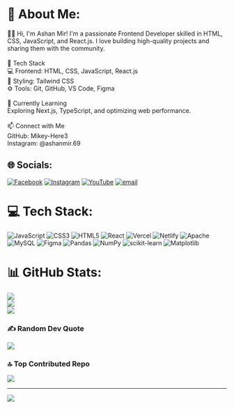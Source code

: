 # 💫 About Me:
🚀👋 Hi, I'm Ashan Mir! I'm a passionate Frontend Developer skilled in HTML, CSS, JavaScript, and React.js. I love building high-quality projects and sharing them with the community.<br><br>🔧 Tech Stack<br>💻 Frontend: HTML, CSS, JavaScript, React.js<br>🎨 Styling: Tailwind CSS<br>⚙️ Tools: Git, GitHub, VS Code, Figma<br><br>🌱 Currently Learning<br>Exploring Next.js, TypeScript, and optimizing web performance.<br><br>📫 Connect with Me<br>GitHub: Mikey-Here3<br>Instagram: @ashanmir.69


## 🌐 Socials:
[![Facebook](https://img.shields.io/badge/Facebook-%231877F2.svg?logo=Facebook&logoColor=white)](https://facebook.com/https://www.facebook.com/ashan.mir69/) [![Instagram](https://img.shields.io/badge/Instagram-%23E4405F.svg?logo=Instagram&logoColor=white)](https://instagram.com/https://www.instagram.com/ashan.mir69/) [![YouTube](https://img.shields.io/badge/YouTube-%23FF0000.svg?logo=YouTube&logoColor=white)](https://youtube.com/@https://www.youtube.com/@mikeytech3) [![email](https://img.shields.io/badge/Email-D14836?logo=gmail&logoColor=white)](mailto:ashanmirofficial@gmail.com) 

# 💻 Tech Stack:
![JavaScript](https://img.shields.io/badge/javascript-%23323330.svg?style=plastic&logo=javascript&logoColor=%23F7DF1E) ![CSS3](https://img.shields.io/badge/css3-%231572B6.svg?style=plastic&logo=css3&logoColor=white) ![HTML5](https://img.shields.io/badge/html5-%23E34F26.svg?style=plastic&logo=html5&logoColor=white) ![React](https://img.shields.io/badge/react-%2320232a.svg?style=plastic&logo=react&logoColor=%2361DAFB) ![Vercel](https://img.shields.io/badge/vercel-%23000000.svg?style=plastic&logo=vercel&logoColor=white) ![Netlify](https://img.shields.io/badge/netlify-%23000000.svg?style=plastic&logo=netlify&logoColor=#00C7B7) ![Apache](https://img.shields.io/badge/apache-%23D42029.svg?style=plastic&logo=apache&logoColor=white) ![MySQL](https://img.shields.io/badge/mysql-4479A1.svg?style=plastic&logo=mysql&logoColor=white) ![Figma](https://img.shields.io/badge/figma-%23F24E1E.svg?style=plastic&logo=figma&logoColor=white) ![Pandas](https://img.shields.io/badge/pandas-%23150458.svg?style=plastic&logo=pandas&logoColor=white) ![NumPy](https://img.shields.io/badge/numpy-%23013243.svg?style=plastic&logo=numpy&logoColor=white) ![scikit-learn](https://img.shields.io/badge/scikit--learn-%23F7931E.svg?style=plastic&logo=scikit-learn&logoColor=white) ![Matplotlib](https://img.shields.io/badge/Matplotlib-%23ffffff.svg?style=plastic&logo=Matplotlib&logoColor=black)
# 📊 GitHub Stats:
![](https://github-readme-stats.vercel.app/api?username=Mikey-Here3&theme=dark&hide_border=false&include_all_commits=false&count_private=false)<br/>
![](https://github-readme-streak-stats.herokuapp.com/?user=Mikey-Here3&theme=dark&hide_border=false)<br/>
![](https://github-readme-stats.vercel.app/api/top-langs/?username=Mikey-Here3&theme=dark&hide_border=false&include_all_commits=false&count_private=false&layout=compact)

### ✍️ Random Dev Quote
![](https://quotes-github-readme.vercel.app/api?type=horizontal&theme=radical)

### 🔝 Top Contributed Repo
![](https://github-contributor-stats.vercel.app/api?username=Mikey-Here3&limit=5&theme=dark&combine_all_yearly_contributions=true)

---
[![](https://visitcount.itsvg.in/api?id=Mikey-Here3&icon=6&color=5)](https://visitcount.itsvg.in)

<!-- Proudly created with GPRM ( https://gprm.itsvg.in ) -->
